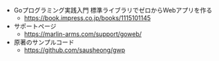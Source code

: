 - Goプログラミング実践入門 標準ライブラリでゼロからWebアプリを作る
    - https://book.impress.co.jp/books/1115101145
- サポートページ
  - https://marlin-arms.com/support/goweb/
- 原著のサンプルコード
  - https://github.com/sausheong/gwp
